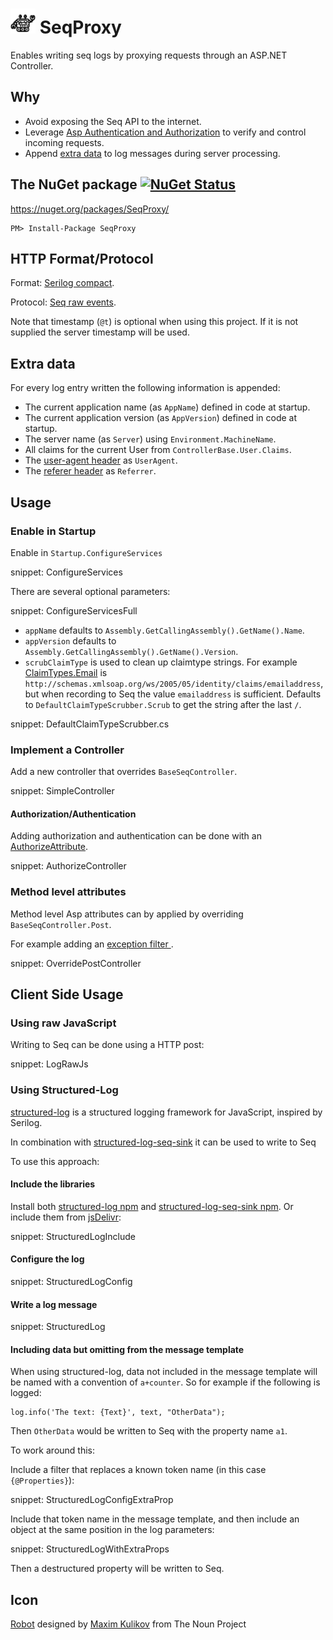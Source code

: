 # <img src="https://raw.githubusercontent.com/SimonCropp/SeqProxy/master/src/icon.png" height="40px"> SeqProxy

Enables writing seq logs by proxying requests through an ASP.NET Controller.


## Why

 * Avoid exposing the Seq API to the internet.
 * Leverage [Asp Authentication and Authorization](https://docs.microsoft.com/en-us/aspnet/core/security/) to verify and control incoming requests.
 * Append [extra data](#extra-data) to log messages during server processing.


## The NuGet package [![NuGet Status](http://img.shields.io/nuget/v/SeqProxy.svg)](https://www.nuget.org/packages/SeqProxy/)

https://nuget.org/packages/SeqProxy/

    PM> Install-Package SeqProxy


## HTTP Format/Protocol

Format: [Serilog compact](https://github.com/serilog/serilog-formatting-compact).

Protocol: [Seq raw events](https://docs.datalust.co/docs/posting-raw-events).

Note that timestamp (`@t`) is optional when using this project. If it is not supplied the server timestamp will be used.


## Extra data

For every log entry written the following information is appended:

 * The current application name (as `AppName`) defined in code at startup.
 * The current application version (as `AppVersion`) defined in code at startup.
 * The server name (as `Server`) using `Environment.MachineName`.
 * All claims for the current User from `ControllerBase.User.Claims`.
 * The [user-agent header](https://en.wikipedia.org/wiki/User_agent) as `UserAgent`.
 * The [referer header](https://en.wikipedia.org/wiki/HTTP_referer) as `Referrer`.


## Usage


### Enable in Startup

Enable in `Startup.ConfigureServices`

snippet: ConfigureServices

There are several optional parameters:

snippet: ConfigureServicesFull

 * `appName` defaults to `Assembly.GetCallingAssembly().GetName().Name`.
 * `appVersion` defaults to `Assembly.GetCallingAssembly().GetName().Version`.
 * `scrubClaimType` is used to clean up claimtype strings. For example [ClaimTypes.Email](https://docs.microsoft.com/en-us/dotnet/api/system.identitymodel.claims.claimtypes.email?System_IdentityModel_Claims_ClaimTypes_Email) is `http://schemas.xmlsoap.org/ws/2005/05/identity/claims/emailaddress`, but when recording to Seq the value `emailaddress` is sufficient. Defaults to `DefaultClaimTypeScrubber.Scrub` to get the string after the last `/`.

snippet: DefaultClaimTypeScrubber.cs


### Implement a Controller

Add a new controller that overrides `BaseSeqController`.

snippet: SimpleController


#### Authorization/Authentication

Adding authorization and authentication can be done with an [AuthorizeAttribute](https://docs.microsoft.com/en-us/aspnet/core/security/authorization/simple).

snippet: AuthorizeController


### Method level attributes

Method level Asp attributes can by applied by overriding `BaseSeqController.Post`.

For example adding an [exception filter ](https://docs.microsoft.com/en-us/aspnet/core/mvc/controllers/filters#exception-filters).

snippet: OverridePostController


## Client Side Usage


### Using raw JavaScript

Writing to Seq can be done using a HTTP post:

snippet: LogRawJs


### Using Structured-Log

[structured-log](https://github.com/structured-log/structured-log/) is a structured logging framework for JavaScript, inspired by Serilog.

In combination with [structured-log-seq-sink](https://github.com/Wedvich/structured-log-seq-sink) it can be used to write to Seq

To use this approach:


#### Include the libraries

Install both [structured-log npm](https://www.npmjs.com/package/structured-log) and [structured-log-seq-sink npm](https://www.npmjs.com/package/structured-log-seq-sink). Or include them from [jsDelivr](https://www.jsdelivr.com/):

snippet: StructuredLogInclude


#### Configure the log

snippet: StructuredLogConfig


#### Write a log message

snippet: StructuredLog


#### Including data but omitting from the message template

When using structured-log, data not included in the message template will be named with a convention of `a+counter`. So for example if the following is logged:

```
log.info('The text: {Text}', text, "OtherData");
```

Then `OtherData` would be written to Seq with the property name `a1`.

To work around this:

Include a filter that replaces a known token name (in this case `{@Properties}`):

snippet: StructuredLogConfigExtraProp

Include that token name in the message template, and then include an object at the same position in the log parameters:

snippet: StructuredLogWithExtraProps

Then a destructured property will be written to Seq.


## Icon

<a href="http://thenounproject.com/term/robot/883226/">Robot</a> designed by <a href="https://thenounproject.com/maxim221/">Maxim Kulikov</a> from The Noun Project